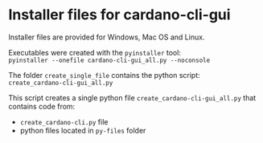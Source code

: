 # Installer files for cardano-cli-gui
Installer files are provided for Windows, Mac OS and Linux.

Executables were created with the `pyinstaller` tool:<br>
`pyinstaller --onefile cardano-cli-gui_all.py --noconsole`

The folder `create_single_file` contains the python script:<br>
`create_cardano-cli-gui_all.py` 

This script creates a single python file `create_cardano-cli-gui_all.py`
that contains code from: 
- `create_cardano-cli.py` file 
- python files located in `py-files` folder 
